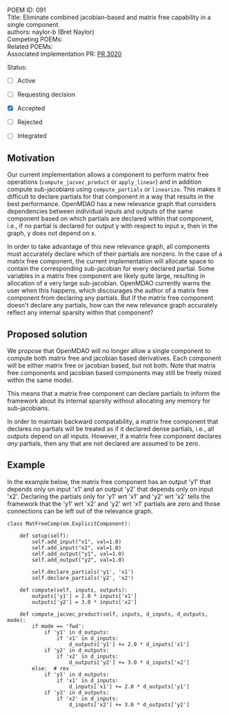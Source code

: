 POEM ID: 091  
Title: Eliminate combined jacobian-based and matrix free capability in a single component.  
authors: naylor-b (Bret Naylor)  
Competing POEMs:  
Related POEMs:  
Associated implementation PR: [PR 3020](https://github.com/OpenMDAO/OpenMDAO/pull/3020) 

Status:

- [ ] Active
- [ ] Requesting decision
- [x] Accepted
- [ ] Rejected
- [ ] Integrated


## Motivation

Our current implementation allows a component to perform matrix free operations (`compute_jacvec_product` or `apply_linear`) and in addition compute sub-jacobians using `compute_partials` or `linearize`.  This makes it difficult to declare partials for that component in a way that results in the best performance.  OpenMDAO has a new relevance graph
that considers dependencies between individual inputs and outputs of the same component based on which partials are declared within that component, i.e., if no partial is declared for output y with respect to input x, then in the graph, y does not depend on x.

In order to take advantage of this new relevance graph, all components must accurately declare which of their partials are
nonzero.  In the case of a matrix free component, the current implementation will allocate space to contain the corresponding
sub-jacobian for every declared partial.  Some variables in a matrix free component are likely quite large, resulting in
allocation of a very large sub-jacobian.  OpenMDAO currently warns the user when this happens, which discourages the author of
a matrix free component from declaring any partials.  But if the matrix free component doesn't declare any partials, how can
the new relevance graph accurately reflect any internal sparsity within that component?


## Proposed solution

We propose that OpenMDAO will no longer allow a single component to compute both matrix free and jacobian based derivatives.
Each component will be either matrix free or jacobian based, but not both.  Note that matrix free components and jacobian
based components may still be freely mixed within the same model.

This means that a matrix free component can declare partials to inform the framework about its internal sparsity without
allocating any memory for sub-jacobians.

In order to maintain backward compatability, a matrix free component that declares no partials will be treated as if it
declared dense partials, i.e., all outputs depend on all inputs.  However, if a matrix free component declares *any* partials,
then any that are not declared are assumed to be zero.


## Example

In the example below, the matrix free component has an output 'y1' that depends only on input 'x1' and an output
'y2' that depends only on input 'x2'.  Declaring the partials only for 'y1' wrt 'x1' and 'y2' wrt 'x2' tells the
framework that the 'y1' wrt 'x2' and 'y2' wrt 'x1' partials are zero and those connections can be left out of the
relevance graph.


```
class MatFreeComp(om.ExplicitComponent):

    def setup(self):
        self.add_input("x1", val=1.0)
        self.add_input("x2", val=1.0)
        self.add_output("y1", val=1.0)
        self.add_output("y2", val=1.0)

        self.declare_partials('y1', 'x1')
        self.declare_partials('y2', 'x2')

    def compute(self, inputs, outputs):
        outputs['y1'] = 2.0 * inputs['x1']
        outputs['y2'] = 3.0 * inputs['x2']

    def compute_jacvec_product(self, inputs, d_inputs, d_outputs, mode):
        if mode == 'fwd':
            if 'y1' in d_outputs:
                if 'x1' in d_inputs:
                    d_outputs['y1'] += 2.0 * d_inputs['x1']
            if 'y2' in d_outputs:
                if 'x2' in d_inputs:
                    d_outputs['y2'] += 3.0 * d_inputs['x2']
        else:  # rev
            if 'y1' in d_outputs:
                if 'x1' in d_inputs:
                    d_inputs['x1'] += 2.0 * d_outputs['y1']
            if 'y2' in d_outputs:
                if 'x2' in d_inputs:
                    d_inputs['x2'] += 3.0 * d_outputs['y2']
```
